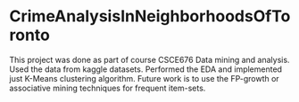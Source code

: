 # CrimeAnalysisInNeighborhoodsOfToronto

This project was done as part of course CSCE676 Data mining and analysis.
Used the data from kaggle datasets.
Performed the EDA and implemented just K-Means clustering algorithm.
Future work is to use the FP-growth or associative mining techniques for frequent item-sets.

